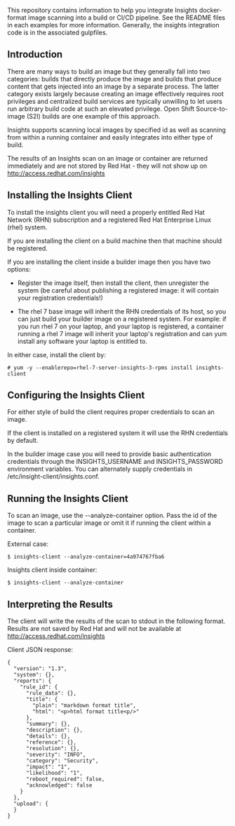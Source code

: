This repository contains information to help you integrate Insights docker-format image 
scanning into a build or CI/CD pipeline.  See the README files in each examples for more
information.  Generally, the insights integration code is in the associated gulpfiles.


## Introduction
There are many ways to build an image but they generally fall into two categories: builds 
that directly produce the image and builds that produce content that gets injected into an
image by a separate process.  The latter category exists largely because creating an image
effectively requires root privileges and centralized build services are typically
unwilling to let users run arbitrary build code at such an elevated privilege.  Open Shift
Source-to-image (S2I) builds are one example of this approach.

Insights supports scanning local images by specified id as well as scanning
from within a running container and easily integrates into either type of build.

The results of an Insights scan on an image or container are returned immediately
and are not stored by Red Hat - they will not show up on http://access.redhat.com/insights

## Installing the Insights Client
To install the insights client you will need a properly entitled Red Hat Network (RHN) 
subscription and a registered Red Hat Enterprise Linux (rhel) system.

If you are installing the client on a build machine then that machine should be registered.

If you are installing the client inside a builder image then you have two options:

- Register the image itself, then install the client, then unregister the system (be careful
about publishing a registered image: it will contain your registration credentials!)

- The rhel 7 base image will inherit the RHN credentials of its host, so you
can just build your builder image on a registered system.  For example: if you run rhel 7
on your laptop, and your laptop is registered, a container running a rhel 7 image will
inherit your laptop's registration and can yum install any software your laptop is
entitled to.

In either case, install the client by:
```
# yum -y --enablerepo=rhel-7-server-insights-3-rpms install insights-client
```

## Configuring the Insights Client
For either style of build the client requires proper credentials to scan an image.  

If the client is installed on a registered system it will use the RHN credentials by
default.

In the builder image case you will need to provide basic authentication credentials through
the INSIGHTS_USERNAME and INSIGHTS_PASSWORD environment variables.  You can alternately
supply credentials in /etc/insight-client/insights.conf.

## Running the Insights Client
To scan an image, use the --analyze-container option.  Pass the id of the image to scan
a particular image or omit it if running the client within a container.

External case:
```
$ insights-client --analyze-container=4a974767fba6
```

Insights client inside container:
```
$ insights-client --analyze-container
```

## Interpreting the Results
The client will write the results of the scan to stdout in the following format.  Results are not saved by Red Hat 
and will not be available at http://access.redhat.com/insights

Client JSON response:

```
{
  "version": "1.3",
  "system": {},
  "reports": {
    "rule_id": {
      "rule_data": {},
      "title": {
        "plain": "markdown format title",
        "html": "<p>html format title<p/>"
      },
      "summary": {},
      "description": {},
      "details": {},
      "reference": {},
      "resolution": {},
      "severity": "INFO",
      "category": "Security",
      "impact": "1",
      "likelihood": "1",
      "reboot_required": false,
      "acknowledged": false
    }
  },
  "upload": {
  }
}
```